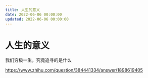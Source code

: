```yaml
---
title: 人生的意义
date: 2022-06-06 00:00:00
updated: 2022-06-06 00:00:00
---
```


# 人生的意义

我们穷极一生，究竟追寻的是什么

https://www.zhihu.com/question/384441334/answer/1898619405
